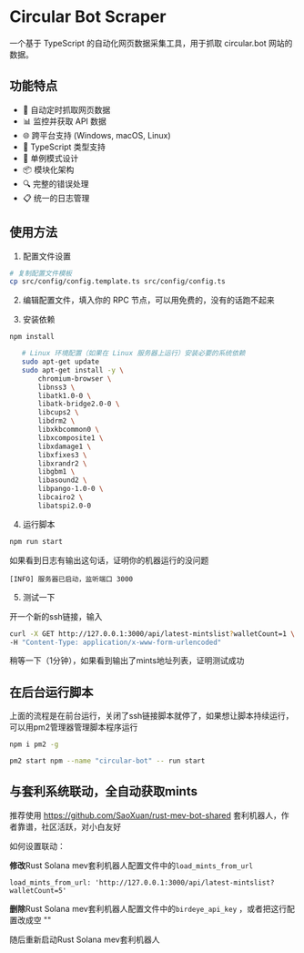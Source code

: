 # Circular Bot Scraper

一个基于 TypeScript 的自动化网页数据采集工具，用于抓取 circular.bot 网站的数据。

## 功能特点

- 🔄 自动定时抓取网页数据
- 📊 监控并获取 API 数据
- 🌐 跨平台支持 (Windows, macOS, Linux)
- 📝 TypeScript 类型支持
- 🎯 单例模式设计
- 📦 模块化架构
- 🔍 完整的错误处理
- 📋 统一的日志管理

## 使用方法

1. 配置文件设置

```bash
# 复制配置文件模板
cp src/config/config.template.ts src/config/config.ts
```

2. 编辑配置文件，填入你的 RPC 节点，可以用免费的，没有的话跑不起来

3. 安装依赖

```bash
npm install
```

```bash
   # Linux 环境配置（如果在 Linux 服务器上运行）安装必要的系统依赖
   sudo apt-get update
   sudo apt-get install -y \
       chromium-browser \
       libnss3 \
       libatk1.0-0 \
       libatk-bridge2.0-0 \
       libcups2 \
       libdrm2 \
       libxkbcommon0 \
       libxcomposite1 \
       libxdamage1 \
       libxfixes3 \
       libxrandr2 \
       libgbm1 \
       libasound2 \
       libpango-1.0-0 \
       libcairo2 \
       libatspi2.0-0
```

4. 运行脚本

```bash
npm run start
```

如果看到日志有输出这句话，证明你的机器运行的没问题
```
[INFO] 服务器已启动，监听端口 3000
```

5. 测试一下

开一个新的ssh链接，输入

```bash
curl -X GET http://127.0.0.1:3000/api/latest-mintslist?walletCount=1 \
-H "Content-Type: application/x-www-form-urlencoded"
```

稍等一下（1分钟），如果看到输出了mints地址列表，证明测试成功

## 在后台运行脚本

上面的流程是在前台运行，关闭了ssh链接脚本就停了，如果想让脚本持续运行，可以用pm2管理器管理脚本程序运行

```bash
npm i pm2 -g
```

```bash
pm2 start npm --name "circular-bot" -- run start
```

## 与套利系统联动，全自动获取mints

推荐使用 https://github.com/SaoXuan/rust-mev-bot-shared 套利机器人，作者靠谱，社区活跃，对小白友好

如何设置联动：

**修改**Rust Solana mev套利机器人配置文件中的`load_mints_from_url`
```
load_mints_from_url: 'http://127.0.0.1:3000/api/latest-mintslist?walletCount=5'
```

**删除**Rust Solana mev套利机器人配置文件中的`birdeye_api_key` ，或者把这行配置改成空 ""

随后重新启动Rust Solana mev套利机器人
